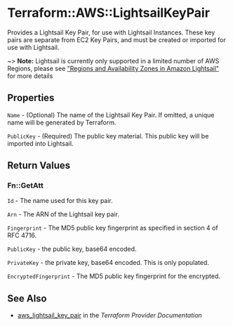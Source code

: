 # Terraform::AWS::LightsailKeyPair

Provides a Lightsail Key Pair, for use with Lightsail Instances. These key pairs
are separate from EC2 Key Pairs, and must be created or imported for use with
Lightsail.

~> **Note:** Lightsail is currently only supported in a limited number of AWS Regions, please see ["Regions and Availability Zones in Amazon Lightsail"](https://lightsail.aws.amazon.com/ls/docs/overview/article/understanding-regions-and-availability-zones-in-amazon-lightsail) for more details

## Properties

`Name` - (Optional) The name of the Lightsail Key Pair. If omitted, a unique
name will be generated by Terraform.

`PublicKey` - (Required) The public key material. This public key will be
imported into Lightsail.


## Return Values

### Fn::GetAtt

`Id` - The name used for this key pair.

`Arn` - The ARN of the Lightsail key pair.

`Fingerprint` - The MD5 public key fingerprint as specified in section 4 of RFC 4716.

`PublicKey` - the public key, base64 encoded.

`PrivateKey` - the private key, base64 encoded. This is only populated.

`EncryptedFingerprint` - The MD5 public key fingerprint for the encrypted.

## See Also

* [aws_lightsail_key_pair](https://www.terraform.io/docs/providers/aws/r/lightsail_key_pair.html) in the _Terraform Provider Documentation_